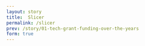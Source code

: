 ```yaml
---
layout: story
title:  Slicer
permalink: /slicer
prev: /story/01-tech-grant-funding-over-the-years
form: true
---
```

